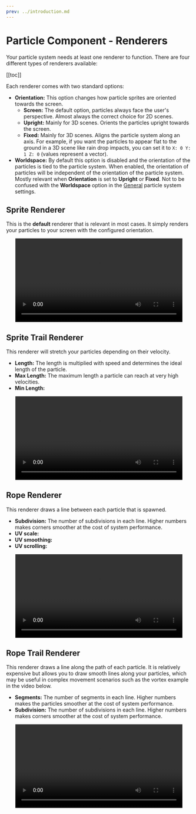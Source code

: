 ```yaml
---
prev: ../introduction.md
---
```


# Particle Component - Renderers

Your particle system needs at least one renderer to function. There are four different types of renderers available:

[[toc]]

Each renderer comes with two standard options:

* **Orientation:** This option changes how particle sprites are oriented towards the screen.
  * **Screen:** The default option, particles always face the user's perspective. Almost always the correct choice for 2D scenes.
  * **Upright:** Mainly for 3D scenes. Orients the particles upright towards the screen.
  * **Fixed:** Mainly for 3D scenes. Aligns the particle system along an axis. For example, if you want the particles to appear flat to the ground in a 3D scene like rain drop impacts, you can set it to `X: 0 Y: 1 Z: 0` (values represent a vector).
* **Worldspace:** By default this option is disabled and the orientation of the particles is tied to the particle system. When enabled, the orientation of particles will be independent of the orientation of the particle system. Mostly relevant when **Orientation** is set to **Upright** or **Fixed**. Not to be confused with the **Worldspace** option in the [General](/en/scene/particles/component/general.html#worldspace) particle system settings.

## Sprite Renderer

This is the **default** renderer that is relevant in most cases. It simply renders your particles to your screen with the configured orientation.

<video width="90%" style="margin:0 auto;display:block;" controls loop autoplay>
  <source src="/videos/particle_renderer_sprite.mp4" type="video/mp4">
  Your browser does not support the video tag.
</video>

## Sprite Trail Renderer

This renderer will stretch your particles depending on their velocity.

* **Length:** The length is multiplied with speed and determines the ideal length of the particle.
* **Max Length:** The maximum length a particle can reach at very high velocities.
* **Min Length:** 

<video width="90%" style="margin:0 auto;display:block;" controls loop autoplay>
  <source src="/videos/particle_renderer_sprite_trail.mp4" type="video/mp4">
  Your browser does not support the video tag.
</video>

## Rope Renderer

This renderer draws a line between each particle that is spawned.

* **Subdivision:** The number of subdivisions in each line. Higher numbers makes corners smoother at the cost of system performance.
* **UV scale:** 
* **UV smoothing:**
* **UV scrolling:** 

<video width="90%" style="margin:0 auto;display:block;" controls loop autoplay>
  <source src="/videos/particle_renderer_rope.mp4" type="video/mp4">
  Your browser does not support the video tag.
</video>

## Rope Trail Renderer

This renderer draws a line along the path of each particle. It is relatively expensive but allows you to draw smooth lines along your particles, which may be useful in complex movement scenarios such as the vortex example in the video below.

* **Segments:** The number of segments in each line. Higher numbers makes the particles smoother at the cost of system performance.
* **Subdivision:** The number of subdivisions in each line. Higher numbers makes corners smoother at the cost of system performance.

<video width="90%" style="margin:0 auto;display:block;" controls loop autoplay>
  <source src="/videos/particle_renderer_rope_trail.mp4" type="video/mp4">
  Your browser does not support the video tag.
</video>